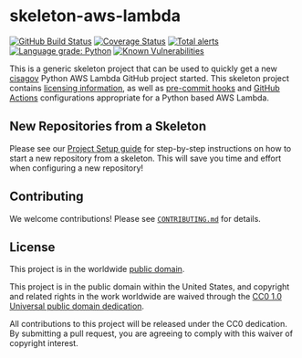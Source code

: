 # skeleton-aws-lambda #

[![GitHub Build Status](https://github.com/cisagov/skeleton-aws-lambda/workflows/build/badge.svg)](https://github.com/cisagov/skeleton-aws-lambda/actions)
[![Coverage Status](https://coveralls.io/repos/github/cisagov/skeleton-aws-lambda/badge.svg?branch=develop)](https://coveralls.io/github/cisagov/skeleton-aws-lambda?branch=develop)
[![Total alerts](https://img.shields.io/lgtm/alerts/g/cisagov/skeleton-aws-lambda.svg?logo=lgtm&logoWidth=18)](https://lgtm.com/projects/g/cisagov/skeleton-aws-lambda/alerts/)
[![Language grade: Python](https://img.shields.io/lgtm/grade/python/g/cisagov/skeleton-aws-lambda.svg?logo=lgtm&logoWidth=18)](https://lgtm.com/projects/g/cisagov/skeleton-aws-lambda/context:python)
[![Known Vulnerabilities](https://snyk.io/test/github/cisagov/skeleton-aws-lambda/develop/badge.svg)](https://snyk.io/test/github/cisagov/skeleton-aws-lambda)

This is a generic skeleton project that can be used to quickly get a
new [cisagov](https://github.com/cisagov) Python AWS Lambda GitHub
project started.  This skeleton project contains [licensing
information](LICENSE), as well as
[pre-commit hooks](https://pre-commit.com) and
[GitHub Actions](https://github.com/features/actions) configurations
appropriate for a Python based AWS Lambda.

## New Repositories from a Skeleton ##

Please see our [Project Setup guide](https://github.com/cisagov/development-guide/tree/develop/project_setup)
for step-by-step instructions on how to start a new repository from
a skeleton. This will save you time and effort when configuring a
new repository!

## Contributing ##

We welcome contributions!  Please see [`CONTRIBUTING.md`](CONTRIBUTING.md) for
details.

## License ##

This project is in the worldwide [public domain](LICENSE).

This project is in the public domain within the United States, and
copyright and related rights in the work worldwide are waived through
the [CC0 1.0 Universal public domain
dedication](https://creativecommons.org/publicdomain/zero/1.0/).

All contributions to this project will be released under the CC0
dedication. By submitting a pull request, you are agreeing to comply
with this waiver of copyright interest.

